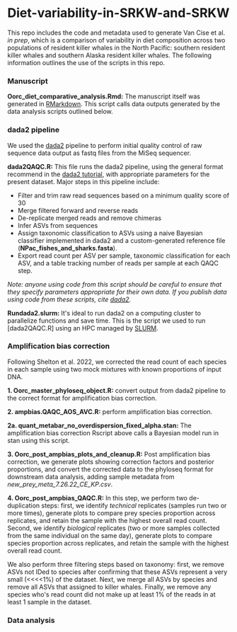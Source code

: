 # Diet-variability-in-SRKW-and-SRKW
This repo includes the code and metadata used to generate Van Cise et al. *in prep*, which is a comparison of variability in diet composition across two populations of resident killer whales in the North Pacific: southern resident killer whales and southern Alaska resident killer whales. The following information outlines the use of the scripts in this repo.

### Manuscript

**Oorc_diet_comparative_analysis.Rmd:** The manuscript itself was generated in [RMarkdown](https://rmarkdown.rstudio.com/). This script calls data outputs generated by the data analysis scripts outlined below.

### dada2 pipeline

We used the [dada2](https://benjjneb.github.io/dada2/) pipeline to perform initial quality control of raw sequence data output as fastq files from the MiSeq sequencer.

**dada2QAQC.R:** This file runs the dada2 pipeline, using the general format recommend in the [dada2 tutorial](https://benjjneb.github.io/dada2/tutorial.html), with appropriate parameters for the present dataset. Major steps in this pipeline include:

* Filter and trim raw read sequences based on a minimum quality score of 30
* Merge filtered forward and reverse reads
* De-replicate merged reads and remove chimeras
* Infer ASVs from sequences
* Assign taxonomic classification to ASVs using a naive Bayesian classifier implemented in dada2 and a custom-generated reference file (**NPac_fishes_and_sharks.fasta**).
* Export read count per ASV per sample, taxonomic classification for each ASV, and a table tracking number of reads per sample at each QAQC step.

*Note: anyone using code from this script should be careful to ensure that they specify parameters appropriate for their own data. If you publish data using code from these scripts, cite [dada2](https://benjjneb.github.io/dada2/).*

**Rundada2.slurm:** It's ideal to run dada2 on a computing cluster to parallelize functions and save time. This is the script we used to run [dada2QAQC.R] using an HPC managed by [SLURM](https://slurm.schedmd.com/documentation.html).

### Amplification bias correction

Following Shelton et al. 2022, we corrected the read count of each species in each sample using two mock mixtures with known proportions of input DNA.

**1. Oorc_master_phyloseq_object.R:** convert output from dada2 pipeline to the correct format for amplification bias correction.

**2. ampbias.QAQC_AOS_AVC.R:** perform amplification bias correction.

**2a. quant_metabar_no_overdispersion_fixed_alpha.stan:** The amplification bias correction Rscript above calls a Bayesian model run in stan using this script.

**3. Oorc_post_ampbias_plots_and_cleanup.R:** Post amplification bias correction, we generate plots showing correction factors and posterior proportions, and convert the corrected data to the phyloseq format for downstream data analysis, adding sample metadata from *new_prey_meta_7.26.22_CE_KP.csv*.

**4. Oorc_post_ampbias_QAQC.R:** In this step, we perform two de-duplication steps: first, we identify *technical* replicates (samples run two or more times), generate plots to compare prey species proportion across replicates, and retain the sample with the highest overall read count. Second, we identify *biological* replicates (two or more samples collected from the same individual on the same day), generate plots to compare species proportion across replicates, and retain the sample with the highest overall read count.

We also perform three filtering steps based on taxonomy: first, we remove ASVs not IDed to species after confirming that these ASVs represent a very small (<<<<1%) of the dataset. Next, we merge all ASVs by species and remove all ASVs that assigned to killer whales. Finally, we remove any species who's read count did not make up at least 1% of the reads in at least 1 sample in the dataset.

### Data analysis


